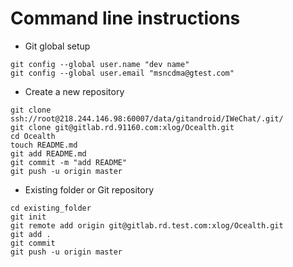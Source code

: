 # Command line instructions
- Git global setup
```
git config --global user.name "dev name"
git config --global user.email "msncdma@gtest.com"
```
- Create a new repository
```
git clone ssh://root@218.244.146.98:60007/data/gitandroid/IWeChat/.git/ 
git clone git@gitlab.rd.91160.com:xlog/Ocealth.git
cd Ocealth
touch README.md
git add README.md
git commit -m "add README"
git push -u origin master
```
- Existing folder or Git repository
```
cd existing_folder
git init
git remote add origin git@gitlab.rd.test.com:xlog/Ocealth.git
git add .
git commit
git push -u origin master
```
